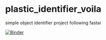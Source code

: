 # plastic_identifier_voila
simple object identifier project following fastai


[![Binder](https://mybinder.org/badge_logo.svg)](https://mybinder.org/v2/gh/jonkingseestheworld/plastic_identifier_voila/master?urlpath=%2Fvoila%2Frender%2Fplastic_identifier_voila.ipynb)
